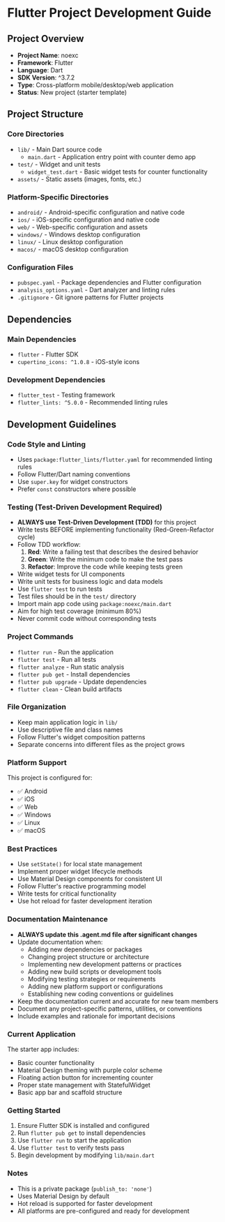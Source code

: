 # Flutter Project Development Guide

## Project Overview

- **Project Name**: noexc
- **Framework**: Flutter
- **Language**: Dart
- **SDK Version**: ^3.7.2
- **Type**: Cross-platform mobile/desktop/web application
- **Status**: New project (starter template)

## Project Structure

### Core Directories
- `lib/` - Main Dart source code
  - `main.dart` - Application entry point with counter demo app
- `test/` - Widget and unit tests
  - `widget_test.dart` - Basic widget tests for counter functionality
- `assets/` - Static assets (images, fonts, etc.)

### Platform-Specific Directories
- `android/` - Android-specific configuration and native code
- `ios/` - iOS-specific configuration and native code  
- `web/` - Web-specific configuration and assets
- `windows/` - Windows desktop configuration
- `linux/` - Linux desktop configuration
- `macos/` - macOS desktop configuration

### Configuration Files
- `pubspec.yaml` - Package dependencies and Flutter configuration
- `analysis_options.yaml` - Dart analyzer and linting rules
- `.gitignore` - Git ignore patterns for Flutter projects

## Dependencies

### Main Dependencies
- `flutter` - Flutter SDK
- `cupertino_icons: ^1.0.8` - iOS-style icons

### Development Dependencies
- `flutter_test` - Testing framework
- `flutter_lints: ^5.0.0` - Recommended linting rules

## Development Guidelines

### Code Style and Linting
- Uses `package:flutter_lints/flutter.yaml` for recommended linting rules
- Follow Flutter/Dart naming conventions
- Use `super.key` for widget constructors
- Prefer `const` constructors where possible

### Testing (Test-Driven Development Required)
- **ALWAYS use Test-Driven Development (TDD)** for this project
- Write tests BEFORE implementing functionality (Red-Green-Refactor cycle)
- Follow TDD workflow:
  1. **Red**: Write a failing test that describes the desired behavior
  2. **Green**: Write the minimum code to make the test pass
  3. **Refactor**: Improve the code while keeping tests green
- Write widget tests for UI components
- Write unit tests for business logic and data models
- Use `flutter test` to run tests
- Test files should be in the `test/` directory
- Import main app code using `package:noexc/main.dart`
- Aim for high test coverage (minimum 80%)
- Never commit code without corresponding tests

### Project Commands
- `flutter run` - Run the application
- `flutter test` - Run all tests
- `flutter analyze` - Run static analysis
- `flutter pub get` - Install dependencies
- `flutter pub upgrade` - Update dependencies
- `flutter clean` - Clean build artifacts

### File Organization
- Keep main application logic in `lib/`
- Use descriptive file and class names
- Follow Flutter's widget composition patterns
- Separate concerns into different files as the project grows

### Platform Support
This project is configured for:
- ✅ Android
- ✅ iOS  
- ✅ Web
- ✅ Windows
- ✅ Linux
- ✅ macOS

### Best Practices
- Use `setState()` for local state management
- Implement proper widget lifecycle methods
- Use Material Design components for consistent UI
- Follow Flutter's reactive programming model
- Write tests for critical functionality
- Use hot reload for faster development iteration

### Documentation Maintenance
- **ALWAYS update this .agent.md file after significant changes**
- Update documentation when:
  - Adding new dependencies or packages
  - Changing project structure or architecture
  - Implementing new development patterns or practices
  - Adding new build scripts or development tools
  - Modifying testing strategies or requirements
  - Adding new platform support or configurations
  - Establishing new coding conventions or guidelines
- Keep the documentation current and accurate for new team members
- Document any project-specific patterns, utilities, or conventions
- Include examples and rationale for important decisions

### Current Application
The starter app includes:
- Basic counter functionality
- Material Design theming with purple color scheme
- Floating action button for incrementing counter
- Proper state management with StatefulWidget
- Basic app bar and scaffold structure

### Getting Started
1. Ensure Flutter SDK is installed and configured
2. Run `flutter pub get` to install dependencies
3. Use `flutter run` to start the application
4. Use `flutter test` to verify tests pass
5. Begin development by modifying `lib/main.dart`

### Notes
- This is a private package (`publish_to: 'none'`)
- Uses Material Design by default
- Hot reload is supported for faster development
- All platforms are pre-configured and ready for development